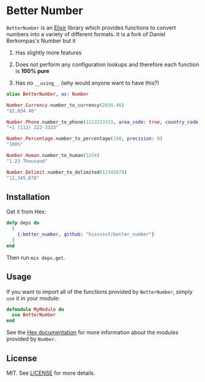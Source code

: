 # Better Number

`BetterNumber` is an [Elixir](https://github.com/elixir-lang/elixir) library which
provides functions to convert numbers into a variety of different formats. It is
a fork of Daniel Berkompas's Number but it

1. Has slightly more features

2. Does not perform any configuration lookups and therefore each function is __100% pure__

3. Has no `__using__` (why would anyone want to have this?)

```elixir
alias BetterNumber, as: Number

Number.Currency.number_to_currency(2034.46)
"$2,034.46"

Number.Phone.number_to_phone(1112223333, area_code: true, country_code: 1)
"+1 (111) 222-3333"

Number.Percentage.number_to_percentage(100, precision: 0)
"100%"

Number.Human.number_to_human(1234)
"1.23 Thousand"

Number.Delimit.number_to_delimited(12345678)
"12,345,678"
```

## Installation

Get it from Hex:

```elixir
defp deps do
  [
    {:better_number, github: "hissssst/better_number"}
  ]
end
```

Then run `mix deps.get`.

## Usage

If you want to import all of the functions provided by `BetterNumber`, simply `use`
it in your module:

```elixir
defmodule MyModule do
  use BetterNumber
end
```

See the [Hex documentation](http://hexdocs.pm/number/) for more information
about the modules provided by `Number`.

## License
MIT. See [LICENSE](https://github.com/hissssst/number/blob/master/LICENSE) for more details.
